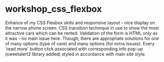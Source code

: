 # workshop_css_flexbox
Enhance of my CSS Flexbox skills and responsive layout - nice display on the narrow phone screen.
CSS transition technique in use to show the most attractive cars which can be rented. 
Validation of the form is HTML only as it was - no main issue here. Though, there are appropriate solutions 
for one of many options (type of care) and many options (for extra issues).
Every 'read more' button click associated with corresponding info pop-up (sweetalert2 library added) styled in accordance with main site style.